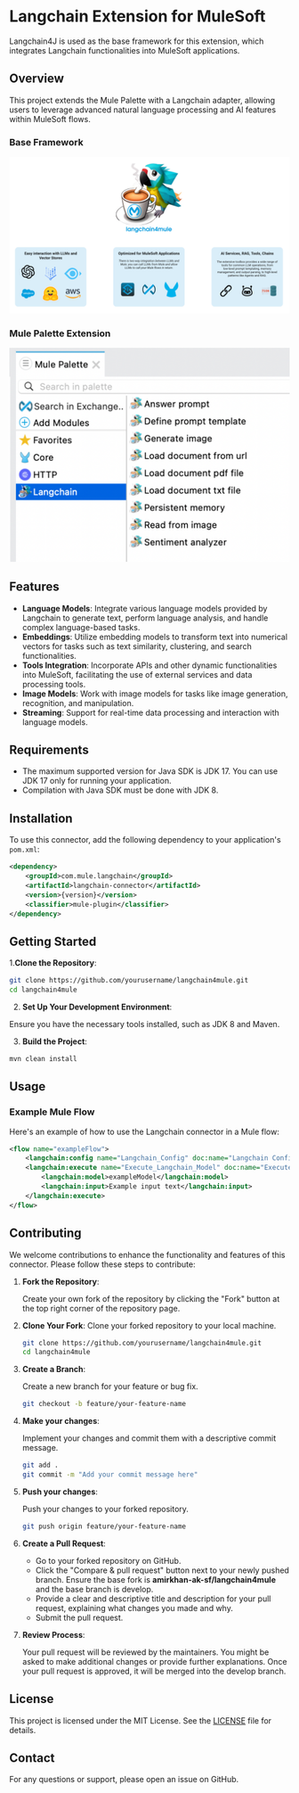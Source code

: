 # Langchain Extension for MuleSoft

Langchain4J is used as the base framework for this extension, which integrates Langchain functionalities into MuleSoft applications.

## Overview

This project extends the Mule Palette with a Langchain adapter, allowing users to leverage advanced natural language processing and AI features within MuleSoft flows.

### Base Framework

![Base Framework](assets/connector_overview.png)

### Mule Palette Extension

![Palette](assets/connector_operations.png)

## Features

- **Language Models**: Integrate various language models provided by Langchain to generate text, perform language analysis, and handle complex language-based tasks.
- **Embeddings**: Utilize embedding models to transform text into numerical vectors for tasks such as text similarity, clustering, and search functionalities.
- **Tools Integration**: Incorporate APIs and other dynamic functionalities into MuleSoft, facilitating the use of external services and data processing tools.
- **Image Models**: Work with image models for tasks like image generation, recognition, and manipulation.
- **Streaming**: Support for real-time data processing and interaction with language models.

## Requirements

- The maximum supported version for Java SDK is JDK 17. You can use JDK 17 only for running your application.
- Compilation with Java SDK must be done with JDK 8.

## Installation

To use this connector, add the following dependency to your application's `pom.xml`:

```xml
<dependency>
    <groupId>com.mule.langchain</groupId>
    <artifactId>langchain-connector</artifactId>
    <version>{version}</version>
    <classifier>mule-plugin</classifier>
</dependency>
```

## Getting Started

1.**Clone the Repository**:

```bash
git clone https://github.com/yourusername/langchain4mule.git
cd langchain4mule
```

2. **Set Up Your Development Environment**:

Ensure you have the necessary tools installed, such as JDK 8 and Maven.

3. **Build the Project**:

```bash
mvn clean install
```

## Usage

### Example Mule Flow

Here's an example of how to use the Langchain connector in a Mule flow:

```xml
<flow name="exampleFlow">
    <langchain:config name="Langchain_Config" doc:name="Langchain Config"/>
    <langchain:execute name="Execute_Langchain_Model" doc:name="Execute Langchain Model">
        <langchain:model>exampleModel</langchain:model>
        <langchain:input>Example input text</langchain:input>
    </langchain:execute>
</flow>
```

## Contributing

We welcome contributions to enhance the functionality and features of this connector. Please follow these steps to contribute:

1. **Fork the Repository**:

   Create your own fork of the repository by clicking the "Fork" button at the top right corner of the repository page.

2. **Clone Your Fork**: Clone your forked repository to your local machine.
   ```bash
   git clone https://github.com/yourusername/langchain4mule.git
   cd langchain4mule
   ```
3. **Create a Branch**:

   Create a new branch for your feature or bug fix.

   ```bash
   git checkout -b feature/your-feature-name
   ```

4. **Make your changes**:

   Implement your changes and commit them with a descriptive commit message.

   ```bash
   git add .
   git commit -m "Add your commit message here"
   ```

5. **Push your changes**:

   Push your changes to your forked repository.

   ```bash
   git push origin feature/your-feature-name
   ```

6. **Create a Pull Request**:

   - Go to your forked repository on GitHub.
   - Click the "Compare & pull request" button next to your newly pushed branch.
     Ensure the base fork is **amirkhan-ak-sf/langchain4mule** and the base branch is develop.
   - Provide a clear and descriptive title and description for your pull request, explaining what changes you made and why.
   - Submit the pull request.

7. **Review Process**:

   Your pull request will be reviewed by the maintainers. You might be asked to make additional changes or provide further explanations.
   Once your pull request is approved, it will be merged into the develop branch.

## License

This project is licensed under the MIT License. See the [LICENSE](LICENSE) file for details.

## Contact

For any questions or support, please open an issue on GitHub.
